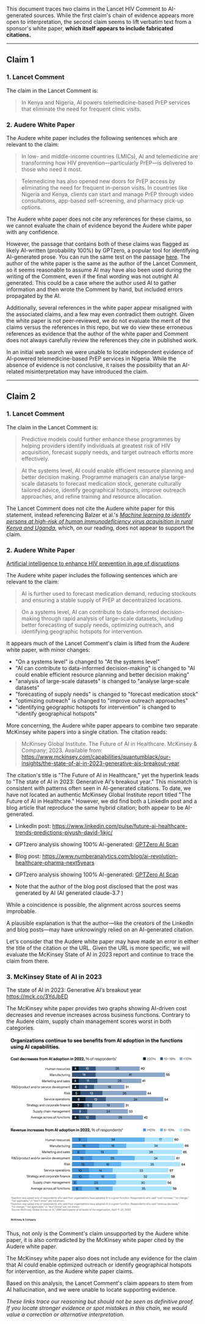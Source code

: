 This document traces two claims in the Lancet HIV Comment to AI-generated sources. While the first claim's chain of evidence appears more open to interpretation, the second claim seems to lift verbatim text from a sponsor's white paper, **which itself appears to include fabricated citations.**

---

## Claim 1

### 1. Lancet Comment
The claim in the Lancet Comment is:
> In Kenya and Nigeria, AI powers telemedicine-based PrEP services that eliminate the need for frequent clinic visits.

### 2. Audere White Paper
The Audere white paper includes the following sentences which are relevant to the claim:

> In low- and middle-income countries (LMICs), AI and telemedicine are transforming how HIV prevention—particularly PrEP—is delivered to those who need it most.

> Telemedicine has also opened new doors for PrEP access by eliminating the need for frequent in-person visits. In countries like Nigeria and Kenya, clients can start and manage PrEP through video consultations, app-based self-screening, and pharmacy pick-up options.

The Audere white paper does not cite any references for these claims, so we cannot evaluate the chain of evidence beyond the Audere white paper with any confidence.

However, the passage that contains both of these claims was flagged as likely AI-written (probability 100%) by GPTzero, a popular tool for identifying AI-generated prose. You can run the same test on the passage [here](https://app.gptzero.me/documents/90b7593e-7f65-4db7-9883-49f4ba3d059a/share). The author of the white paper is the same as the author of the Lancet Comment, so it seems reasonable to assume AI may have also been used during the writing of the Comment, even if the final wording was not outright AI generated. This could be a case where the author used AI to gather information and then wrote the Comment by hand, but included errors propagated by the AI.

Additionally, several references in the white paper appear misaligned with the associated claims, and a few may even contradict them outright. Given the white paper is not peer-reviewed, we do not evaluate the merit of the claims versus the references in this repo, but we do view these erroneous references as evidence that the author of the white paper and Comment does not always carefully review the references they cite in published work.

In an initial web search we were unable to locate independent evidence of AI-powered telemedicine-based PrEP services in Nigeria. While the absence of evidence is not conclusive, it raises the possibility that an AI-related misinterpretation may have introduced the claim.

---

## Claim 2

### 1. Lancet Comment
The claim in the Lancet Comment is:
> Predictive models could further enhance these programmes by helping providers identify individuals at greatest risk of HIV acquisition, forecast supply needs, and target outreach efforts more effectively.

> At the systems level, AI could enable efficient resource planning and better decision making. Programme managers can analyse large-scale datasets to forecast medication stock, generate culturally tailored advice, identify geographical hotspots, improve outreach approaches, and refine training and resource allocation.

The Lancet Comment does not cite the Audere white paper for this statement, instead referencing Balzer et al.'s [*Machine learning to identify persons at high-risk of human immunodeficiency virus acquisition in rural Kenya and Uganda*](../source_materials/ciz1096.pdf), which, on our reading, does not appear to support the claim.

### 2. Audere White Paper
[Artificial intelligence to enhance HIV prevention in age of disruptions](https://static1.squarespace.com/static/64ff6a6dd00b77132a60f99b/t/681ccce37331774ae0b52d42/1746717923752/Leveraging+AI+to+enhance+HIV+prevention.pdf)

The Audere white paper includes the following sentences which are relevant to the claim:

> AI is further used to forecast medication demand, reducing stockouts and ensuring a stable supply of PrEP at decentralized locations.

> On a systems level, AI can contribute to data-informed decision-making through rapid analysis of large-scale datasets, including better forecasting of supply needs, optimizing outreach, and identifying geographic hotspots for intervention. 

It appears much of the Lancet Comment's claim is lifted from the Audere white paper, with minor changes:
- "On a systems level" is changed to "At the systems level"
- "AI can contribute to data-informed decision-making" is changed to "AI could enable efficient resource planning and better decision making"
- "analysis of large-scale datasets" is changed to "analyse large-scale datasets"
- "forecasting of supply needs" is changed to "forecast medication stock"
- "optimizing outreach" is changed to "improve outreach approaches"
- "identifying geographic hotspots for intervention" is changed to "identify geographical hotspots"

More concerning, the Audere white paper appears to combine two separate McKinsey white papers into a single citation. The citation reads:
> McKinsey Global Institute. The Future of AI in Healthcare. McKinsey & Company; 2023. Available from: https://www.mckinsey.com/capabilities/quantumblack/our-insights/the-state-of-ai-in-2023-generative-ais-breakout-year

The citation's title is "The Future of AI in Healthcare," yet the hyperlink leads to "The state of AI in 2023: Generative AI's breakout year." This mismatch is consistent with patterns often seen in AI-generated citations. To date, we have not located an authentic McKinsey Global Institute report titled "The Future of AI in Healthcare." However, we did find both a LinkedIn post and a blog article that reproduce the same hybrid citation; both appear to be AI-generated.

- LinkedIn post: https://www.linkedin.com/pulse/future-ai-healthcare-trends-predictions-piyush-david-1ikjc/
- GPTzero analysis showing 100% AI-generated: [GPTZero AI Scan](../docs/GPTZero_scans/GPTZero%20AI%20Scan%20-%20%20Piyush%20D.pdf)

- Blog post: https://www.numberanalytics.com/blog/ai-revolution-healthcare-pharma-next5years
- GPTzero analysis showing 100% AI-generated: [GPTZero AI Scan](../docs/GPTZero_scans/GPTZero%20AI%20Scan%20-%20Sarah%20Lee.pdf)
- Note that the author of the blog post disclosed that the post was generated by AI (AI generated claude-3.7 )

While a coincidence is possible, the alignment across sources seems improbable.

A plausible explanation is that the author—like the creators of the LinkedIn and blog posts—may have unknowingly relied on an AI-generated citation.

Let's consider that the Audere white paper may have made an error in either the title of the citation or the URL. Given the URL is more specific, we will evaluate the McKinsey State of AI in 2023 report and continue to trace the claim from there.

### 3. McKinsey State of AI in 2023
The state of AI in 2023: Generative AI’s breakout year https://mck.co/3YdJbED

The McKinsey white paper provides two graphs showing AI-driven cost decreases and revenue increases across business functions. Contrary to the Audere claim, supply chain management scores worst in both categories. ![McKinsey AI value by function](../source_materials/McKinsey-screenshot.png)

Thus, not only is the Comment's claim unsupported by the Audere white paper, it is also contradicted by the McKinsey white paper cited by the Audere white paper.

The McKinsey white paper also does not include any evidence for the claim that AI could enable optimized outreach or identify geographical hotspots for intervention, as the Audere white paper claims.

Based on this analysis, the Lancet Comment's claim appears to stem from AI hallucination, and we were unable to locate supporting evidence.

*These links trace our reasoning but should not be seen as definitive proof. If you locate stronger evidence or spot mistakes in this chain, we would value a correction or alternative interpretation.*
